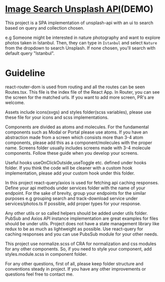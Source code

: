 # [Image Search Unsplash API](https://image-search-rho.vercel.app/)(DEMO)

This project is a SPA implementation of unsplash-api with an ui to search based on query and collection chosen.

e.g Someone might be interested in nature photography and want to explore photos taken in Istanbul.
Then, they can type in `Istanbul` and select `Nature` from the dropdown to search Unsplash.
If none chosen, you'll search with default query "Istanbul".


# Guideline

react-router-dom is used from routing and all the routes can be seen Routes.tsx. This file is the index file of the React App.
In Router, you can see the screen for the matched urls. If you want to add more screen, PR's are welcome.

Assets include icons(svgs) and styles folder(scss variables), please use these file for your icons and scss implementations.

Components are divided as atoms and molecules. For the fundamental components such as Modal or Portal please use atoms.
If you have an abstraction made from a screen which consists more than 3-4 atom components, please add this as a component/molecules with the proper name.
Screens folder usually includes screens made with 3-4 molecule components. Follow these guide when you develop your screens.

Useful hooks useOnClickOutside,useToggle etc. defined under hooks folder.
If you think the code will be cleaner with a custom hook implementation, please add your custom hook under this folder.

In this project react-query/axios is used for fetching api caching responses. Define your api methods under services folder with the name of your endpoint.
For the sake of brevity, group your endpoints for the similar purposes e.g grouping search and track-download service under services/photos.ts If possible, add proper types for your response.

Any other utils or so called helpers should be added under utils folder. PubSub and Axios API instance implementation are great examples for files should be under utils. Project does not have a state management library like redux to be as much as lightweight as possible. Use react-query for caching responses and you can use PubsSub module for your other needs.

This project use normalize.scss of CRA for normalization and css modules for any other components. So, if you need to style your component, add styles.module.scss in component folder.

For any other questions, first of all, please keep folder structure and conventions steady in project. If you have any other improvements or questions feel free to contact me.
